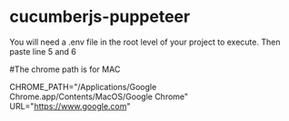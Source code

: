 # cucumberjs-puppeteer

You will need a .env file in the root level of your project to execute. Then paste line 5 and 6

#The chrome path is for MAC


CHROME_PATH="/Applications/Google Chrome.app/Contents/MacOS/Google Chrome"
URL="https://www.google.com"
